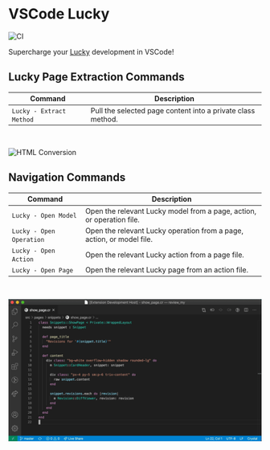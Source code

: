 # VSCode Lucky

![CI](https://github.com/stephendolan/vscode-lucky/workflows/CI/badge.svg)

Supercharge your [Lucky](https://luckyframework.org) development in VSCode!

## Lucky Page Extraction Commands

| Command                  | Description                                                 |
| ------------------------ | ----------------------------------------------------------- |
| `Lucky - Extract Method` | Pull the selected page content into a private class method. |

<br/>

![HTML Conversion](images/method_extraction.gif)

## Navigation Commands

| Command                  | Description                                                           |
| ------------------------ | --------------------------------------------------------------------- |
| `Lucky - Open Model`     | Open the relevant Lucky model from a page, action, or operation file. |
| `Lucky - Open Operation` | Open the relevant Lucky operation from a page, action, or model file. |
| `Lucky - Open Action`    | Open the relevant Lucky action from a page file.                      |
| `Lucky - Open Page`      | Open the relevant Lucky page from an action file.                     |

<br/>

![Navigation](images/navigation.gif)
